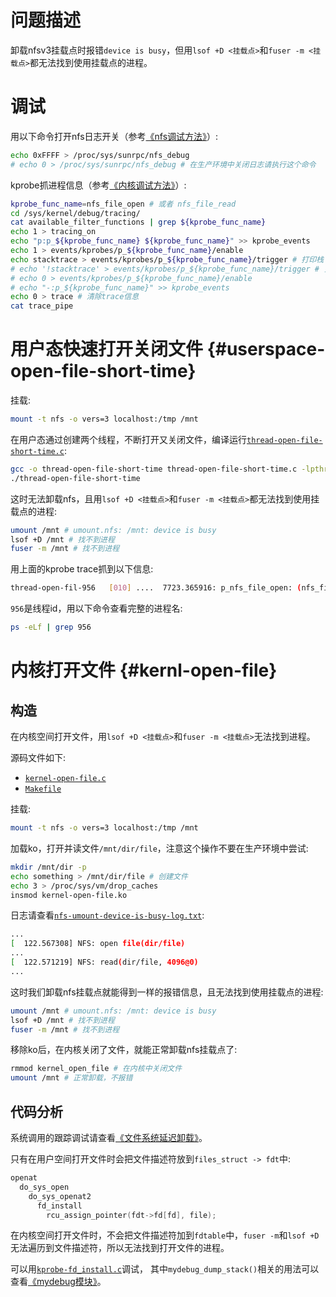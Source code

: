 # 问题描述

卸载nfsv3挂载点时报错`device is busy`，但用`lsof +D <挂载点>`和`fuser -m <挂载点>`都无法找到使用挂载点的进程。

# 调试

用以下命令打开nfs日志开关（参考[《nfs调试方法》](https://chenxiaosong.com/course/nfs/debug.html#log)）:
```sh
echo 0xFFFF > /proc/sys/sunrpc/nfs_debug
# echo 0 > /proc/sys/sunrpc/nfs_debug # 在生产环境中关闭日志请执行这个命令
```

kprobe抓进程信息（参考[《内核调试方法》](https://chenxiaosong.com/course/kernel/debug#kprobe)）:
```sh
kprobe_func_name=nfs_file_open # 或者 nfs_file_read
cd /sys/kernel/debug/tracing/
cat available_filter_functions | grep ${kprobe_func_name}
echo 1 > tracing_on
echo "p:p_${kprobe_func_name} ${kprobe_func_name}" >> kprobe_events
echo 1 > events/kprobes/p_${kprobe_func_name}/enable
echo stacktrace > events/kprobes/p_${kprobe_func_name}/trigger # 打印栈
# echo '!stacktrace' > events/kprobes/p_${kprobe_func_name}/trigger # 关闭栈
# echo 0 > events/kprobes/p_${kprobe_func_name}/enable
# echo "-:p_${kprobe_func_name}" >> kprobe_events
echo 0 > trace # 清除trace信息
cat trace_pipe
```

# 用户态快速打开关闭文件 {#userspace-open-file-short-time}

挂载:
```sh
mount -t nfs -o vers=3 localhost:/tmp /mnt
```

在用户态通过创建两个线程，不断打开又关闭文件，编译运行[`thread-open-file-short-time.c`](https://gitee.com/chenxiaosonggitee/blog/blob/master/course/nfs/src/thread-open-file-short-time.c):
```sh
gcc -o thread-open-file-short-time thread-open-file-short-time.c -lpthread
./thread-open-file-short-time
```

这时无法卸载nfs，且用`lsof +D <挂载点>`和`fuser -m <挂载点>`都无法找到使用挂载点的进程:
```sh
umount /mnt # umount.nfs: /mnt: device is busy
lsof +D /mnt # 找不到进程
fuser -m /mnt # 找不到进程
```

用上面的kprobe trace抓到以下信息:
```sh
thread-open-fil-956   [010] ....  7723.365916: p_nfs_file_open: (nfs_file_open+0x0/0x60 [nfs])
```

`956`是线程id，用以下命令查看完整的进程名:
```sh
ps -eLf | grep 956
```

# 内核打开文件 {#kernl-open-file}

## 构造

在内核空间打开文件，用`lsof +D <挂载点>`和`fuser -m <挂载点>`无法找到进程。

源码文件如下:

- [`kernel-open-file.c`](https://gitee.com/chenxiaosonggitee/blog/blob/master/course/nfs/src/kernel-open-file.c)
- [`Makefile`](https://gitee.com/chenxiaosonggitee/blog/blob/master/course/nfs/src/Makefile)

挂载:
```sh
mount -t nfs -o vers=3 localhost:/tmp /mnt
```

加载ko，打开并读文件`/mnt/dir/file`，注意这个操作不要在生产环境中尝试:
```sh
mkdir /mnt/dir -p
echo something > /mnt/dir/file # 创建文件
echo 3 > /proc/sys/vm/drop_caches
insmod kernel-open-file.ko
```

日志请查看[`nfs-umount-device-is-busy-log.txt`](https://gitee.com/chenxiaosonggitee/tmp/blob/master/nfs/nfs-umount-device-is-busy-log.txt):
```sh
...
[  122.567308] NFS: open file(dir/file)
...
[  122.571219] NFS: read(dir/file, 4096@0)
...
```

这时我们卸载nfs挂载点就能得到一样的报错信息，且无法找到使用挂载点的进程:
```sh
umount /mnt # umount.nfs: /mnt: device is busy
lsof +D /mnt # 找不到进程
fuser -m /mnt # 找不到进程
```

移除ko后，在内核关闭了文件，就能正常卸载nfs挂载点了:
```sh
rmmod kernel_open_file # 在内核中关闭文件
umount /mnt # 正常卸载，不报错
```

## 代码分析

系统调用的跟踪调试请查看[《文件系统延迟卸载》](https://chenxiaosong.com/course/kernel/fs.html#lazy-umount)。

只有在用户空间打开文件时会把文件描述符放到`files_struct -> fdt`中:
```c
openat
  do_sys_open
    do_sys_openat2
      fd_install
        rcu_assign_pointer(fdt->fd[fd], file);
```

在内核空间打开文件时，不会把文件描述符加到`fdtable`中，`fuser -m`和`lsof +D`无法遍历到文件描述符，所以无法找到打开文件的进程。

可以用[`kprobe-fd_install.c`](https://gitee.com/chenxiaosonggitee/blog/blob/master/course/nfs/src/kprobe-fd_install.c)调试，
其中`mydebug_dump_stack()`相关的用法可以查看[《mydebug模块》](https://chenxiaosong.com/course/kernel/debug.html#mydebug)。

<!--
# `mmap()`可以找到进程 {#mmap-open-file}

下面的内容对你没啥卵用，不用看了。只是我吃饱撑的尝试一下，顺便再记录一下。

`mmap.c`:
```c
#include <stdio.h>
#include <stdlib.h>
#include <sys/mman.h>
#include <sys/stat.h>
#include <fcntl.h>
#include <unistd.h>

int main(int argc, char *argv[]) {
    // 打开文件，修改挂载点
    int fd = open("/mnt/file", O_RDONLY);
    if (fd == -1) {
        perror("open");
        exit(EXIT_FAILURE);
    }

    // 获取文件信息
    struct stat file_stat;
    if (fstat(fd, &file_stat) == -1) {
        perror("fstat");
        close(fd);
        exit(EXIT_FAILURE);
    }

    // 检查文件是否为空
    if (file_stat.st_size == 0) {
        fprintf(stderr, "File is empty\n");
        close(fd);
        exit(EXIT_FAILURE);
    }

    // 内存映射文件
    void *mapped = mmap(NULL, file_stat.st_size, PROT_READ, MAP_PRIVATE, fd, 0);
    if (mapped == MAP_FAILED) {
        perror("mmap");
        close(fd);
        exit(EXIT_FAILURE);
    }

    // 映射成功后即可关闭文件描述符
    close(fd);

    // 将文件内容输出到标准输出
    if (fwrite(mapped, 1, file_stat.st_size, stdout) != file_stat.st_size) {
        fprintf(stderr, "Error writing to stdout\n");
    }

    printf("will loop\n");
    while (1) {
        ;
    }

    // 解除内存映射
    if (munmap(mapped, file_stat.st_size) == -1) {
        perror("munmap");
        exit(EXIT_FAILURE);
    }

    return EXIT_SUCCESS;
}
```

```sh
gcc -o mmap mmap.c
./mmap &
lsof +D <挂载点> # 能找到进程
fuser -m <挂载点> # 能找到进程
```

说了不用看了，你还看。
-->

